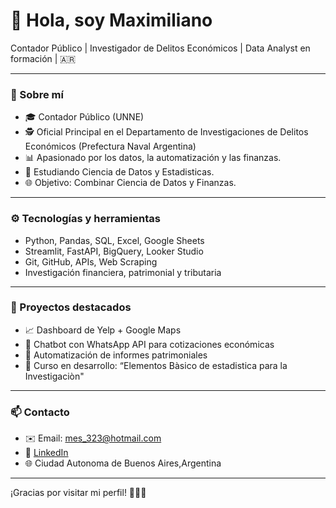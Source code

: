# 👋 Hola, soy Maximiliano

Contador Público | Investigador de Delitos Económicos | Data Analyst en formación | 🇦🇷

---

### 🚀 Sobre mí

- 🎓 Contador Público (UNNE)
- 🕵️ Oficial Principal en el Departamento de Investigaciones de Delitos Económicos (Prefectura Naval Argentina)
- 📊 Apasionado por los datos, la automatización y las finanzas.
- 🧠 Estudiando Ciencia de Datos y Estadisticas.
- 🌐 Objetivo: Combinar Ciencia de Datos y Finanzas.

---

### ⚙️ Tecnologías y herramientas

- Python, Pandas, SQL, Excel, Google Sheets
- Streamlit, FastAPI, BigQuery, Looker Studio
- Git, GitHub, APIs, Web Scraping
- Investigación financiera, patrimonial y tributaria

---

### 📌 Proyectos destacados

- 📈 Dashboard de Yelp + Google Maps
- 🤖 Chatbot con WhatsApp API para cotizaciones económicas
- 📂 Automatización de informes patrimoniales
- 🧾 Curso en desarrollo: “Elementos Bàsico de estadistica para la Investigaciòn"

---

### 📫 Contacto

- ✉️ Email: mes_323@hotmail.com
- 💼 [LinkedIn](https://www.linkedin.com/in/maxsosa23)
- 🌐 Ciudad Autonoma de Buenos Aires,Argentina

---

¡Gracias por visitar mi perfil! 💼👨‍💻
